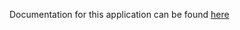 Documentation for this application can be found [here](http://datacenter.github.io/acitoolkit/docsbuild/html/endpointtracker.html)
